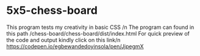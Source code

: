 # 5x5-chess-board
This program tests my creativity in basic CSS
/n
The program can found in this path /chess-board/chess-board/dist/index.html
For quick preview of the code and output kindly click on this link/n
https://codepen.io/egbewandedoyinsola/pen/JjpegmX
